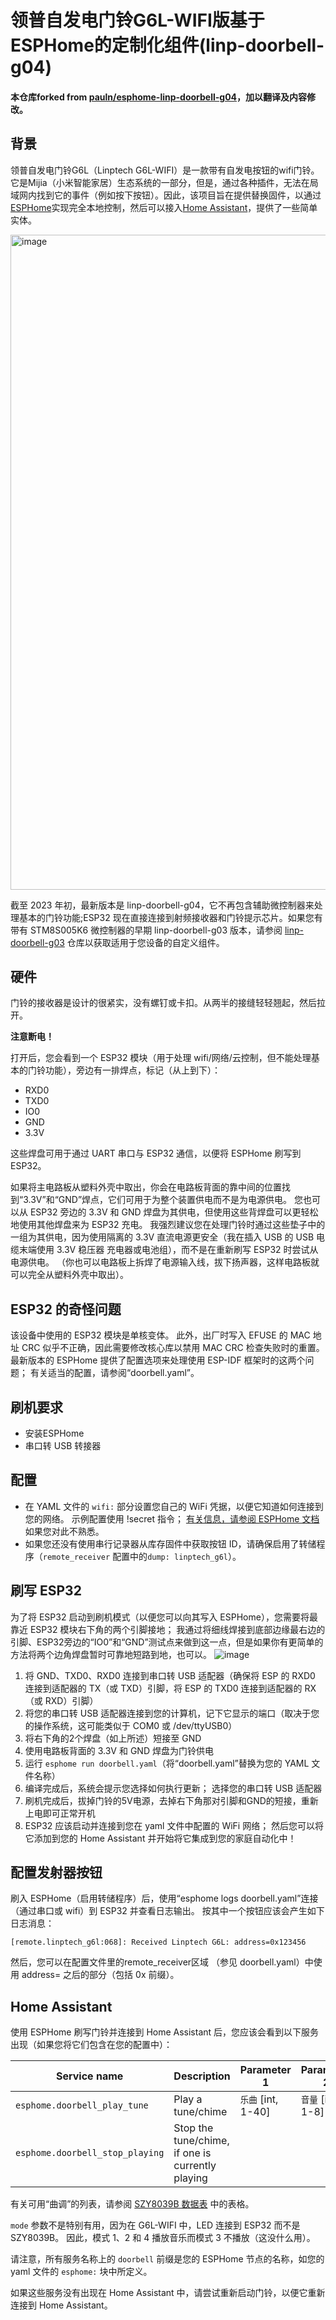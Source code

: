 # 领普自发电门铃G6L-WIFI版基于ESPHome的定制化组件(linp-doorbell-g04)

#### 本仓库forked from [pauln/esphome-linp-doorbell-g04](https://github.com/pauln/esphome-linp-doorbell-g04)，加以翻译及内容修改。

## 背景
领普自发电门铃G6L（Linptech G6L-WIFI）是一款带有自发电按钮的wifi门铃。它是Mijia（小米智能家居）生态系统的一部分，但是，通过各种插件，无法在局域网内找到它的事件（例如按下按钮）。因此，该项目旨在提供替换固件，以通过[ESPHome](https://esphome.io/)实现完全本地控制，然后可以接入[Home Assistant](https://www.home-assistant.io/)，提供了一些简单实体。

<img width="1048" alt="image" src="https://user-images.githubusercontent.com/6293952/224540313-dc5a4e79-ddae-4f08-8e55-280283cfa5dd.png">

截至 2023 年初，最新版本是 linp-doorbell-g04，它不再包含辅助微控制器来处理基本的门铃功能;ESP32 现在直接连接到射频接收器和门铃提示芯片。如果您有带有 STM8S005K6 微控制器的早期 linp-doorbell-g03 版本，请参阅 [linp-doorbell-g03](https://github.com/pauln/esphome-linp-doorbell-g03/tree/feature/external_components) 仓库以获取适用于您设备的自定义组件。

 
## 硬件
门铃的接收器是设计的很紧实，没有螺钉或卡扣。从两半的接缝轻轻翘起，然后拉开。

**注意断电！**

打开后，您会看到一个 ESP32 模块（用于处理 wifi/网络/云控制，但不能处理基本的门铃功能），旁边有一排焊点，标记（从上到下）：
- RXD0
- TXD0
- IO0
- GND
- 3.3V

这些焊盘可用于通过 UART 串口与 ESP32 通信，以便将 ESPHome 刷写到 ESP32。

如果将主电路板从塑料外壳中取出，你会在电路板背面的靠中间的位置找到“3.3V”和“GND”焊点，它们可用于为整个装置供电而不是为电源供电。 
您也可以从 ESP32 旁边的 3.3V 和 GND 焊盘为其供电，但使用这些背焊盘可以更轻松地使用其他焊盘来为 ESP32 充电。 
我强烈建议您在处理门铃时通过这些垫子中的一组为其供电，因为使用隔离的 3.3V 直流电源更安全（我在插入 USB 的 USB 电缆末端使用 3.3V 稳压器 充电器或电池组），而不是在重新刷写 ESP32 时尝试从电源供电。 （你也可以电路板上拆焊了电源输入线，拔下扬声器，这样电路板就可以完全从塑料外壳中取出）。

## ESP32 的奇怪问题
该设备中使用的 ESP32 模块是单核变体。 此外，出厂时写入 EFUSE 的 MAC 地址 CRC 似乎不正确，因此需要修改核心库以禁用 MAC CRC 检查失败时的重置。 
最新版本的 ESPHome 提供了配置选项来处理使用 ESP-IDF 框架时的这两个问题； 有关适当的配置，请参阅“doorbell.yaml”。

## 刷机要求
- 安装ESPHome
- 串口转 USB 转接器

## 配置
- 在 YAML 文件的 `wifi:` 部分设置您自己的 WiFi 凭据，以便它知道如何连接到您的网络。 示例配置使用 !secret 指令； [有关信息，请参阅 ESPHome 文档](https://esphome.io/guides/faq.html) 如果您对此不熟悉。
- 如果您还没有使用串行记录器从库存固件中获取按钮 ID，请确保启用了转储程序（`remote_receiver` 配置中的`dump: linptech_g6l`）。

## 刷写 ESP32
为了将 ESP32 启动到刷机模式（以便您可以向其写入 ESPHome），您需要将最靠近 ESP32 模块右下角的两个引脚接地； 我通过将细线焊接到底部边缘最右边的引脚、ESP32旁边的“IO0”和“GND”测试点来做到这一点，但是如果你有更简单的方法将两个边角焊盘暂时可靠地短路到地，也可以。
![image](https://user-images.githubusercontent.com/6293952/224540976-e64cf18d-0446-47ff-baaf-ff145d3db8ef.png)


1. 将 GND、TXD0、RXD0 连接到串口转 USB 适配器（确保将 ESP 的 RXD0 连接到适配器的 TX（或 TXD）引脚，将 ESP 的 TXD0 连接到适配器的 RX（或 RXD）引脚）
2. 将您的串口转 USB 适配器连接到您的计算机，记下它显示的端口（取决于您的操作系统，这可能类似于 COM0 或 /dev/ttyUSB0）
3. 将右下角的2个焊盘（如上所述）短接至 GND
3. 使用电路板背面的 3.3V 和 GND 焊盘为门铃供电
4. 运行 `esphome run doorbell.yaml`（将“doorbell.yaml”替换为您的 YAML 文件名称）
5. 编译完成后，系统会提示您选择如何执行更新； 选择您的串口转 USB 适配器
6. 刷机完成后，拔掉门铃的5V电源，去掉右下角那对引脚和GND的短接，重新上电即可正常开机
7. ESP32 应该启动并连接到您在 yaml 文件中配置的 WiFi 网络； 然后您可以将它添加到您的 Home Assistant 并开始将它集成到您的家庭自动化中！

## 配置发射器按钮
刷入 ESPHome（启用转储程序）后，使用“esphome logs doorbell.yaml”连接（通过串口或 wifi）到 ESP32 并查看日志输出。 按其中一个按钮应该会产生如下日志消息：

`[remote.linptech_g6l:068]: Received Linptech G6L: address=0x123456`

然后，您可以在配置文件里的remote_receiver区域 （参见 doorbell.yaml）中使用 address= 之后的部分（包括 0x 前缀）。

## Home Assistant
使用 ESPHome 刷写门铃并连接到 Home Assistant 后，您应该会看到以下服务出现（如果您将它们包含在您的配置中）：

| Service name  | Description | Parameter 1 | Parameter 2 | Parameter 3 |
| ------------- | ----------- | ----------- | ----------- | ----------- |
| `esphome.doorbell_play_tune` | Play a tune/chime | `乐曲` \[int, 1-40] | `音量` \[int, 1-8] | `模式` \[int, 1-4] |
| `esphome.doorbell_stop_playing` | Stop the tune/chime, if one is currently playing |  |  |

有关可用“曲调”的列表，请参阅 [SZY8039B 数据表](https://github.com/cheny95/esphome-linp-doorbell-g04/blob/main/SZY8039B.pdf) 中的表格。 


`mode` 参数不是特别有用，因为在 G6L-WIFI 中，LED 连接到 ESP32 而不是 SZY8039B。 因此，模式 1、2 和 4 播放音乐而模式 3 不播放（这没什么用）。

请注意，所有服务名称上的 `doorbell` 前缀是您的 ESPHome 节点的名称，如您的 yaml 文件的 `esphome:` 块中所定义。

如果这些服务没有出现在 Home Assistant 中，请尝试重新启动门铃，以便它重新连接到 Home Assistant。
